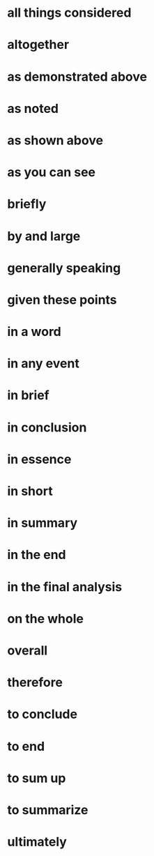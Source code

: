 # all things considered
# altogether
# as demonstrated above
# as noted
# as shown above
# as you can see
# briefly
# by and large
# generally speaking
# given these points
# in a word
# in any event
# in brief
# in conclusion
# in essence 
# in short
# in summary
# in the end
# in the final analysis
# on the whole
# overall
# therefore
# to conclude
# to end
# to sum up
# to summarize

# ultimately